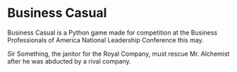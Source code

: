 # Business Casual

Business Casual is a Python game made for competition
at the Business Professionals of America National Leadership
Conference this may.

Sir Something, the janitor for the Royal Company, must rescue
Mr. Alchemist after he was abducted by a rival company.
